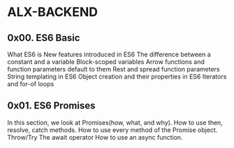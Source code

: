 # ALX-BACKEND

## 0x00. ES6 Basic

What ES6 is New features introduced in ES6 The difference between a constant and a variable Block-scoped variables Arrow functions and function parameters default to them Rest and spread function parameters String templating in ES6 Object creation and their properties in ES6 Iterators and for-of loops

## 0x01. ES6 Promises

In this section, we look at Promises(how, what, and why).
How to use then, resolve, catch methods.
How to use every method of the Promise object.
Throw/Try
The await operator
How to use an async function.
